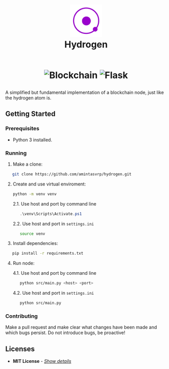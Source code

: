 <h1 align="center">
  <img width="20%" src="./docs/logo.png" />
  <br />
  Hydrogen
  <br></br>
<p align="center">
<img alt="Blockchain" src="https://img.shields.io/badge/-Blockchain-121D33?style=for-the-badge&logo=blockchain.com&logoColor=white" />
<img alt="Flask" src="https://img.shields.io/badge/-Flask-000000?style=for-the-badge&logo=flask&logoColor=white" />
</p>
</h1>

A simplified but fundamental implementation of a blockchain node, just like the hydrogen atom is.

## Getting Started

### **Prerequisites**

- Python 3 installed.

### **Running**

1. Make a clone:

```sh
   git clone https://github.com/amintasvrp/hydrogen.git
```

2. Create and use virtual enviroment:

   ```bash
   python -m venv venv
   ```

   2.1. Use host and port by command line
   ```powershell
      .\venv\Scripts\Activate.ps1
   ```
   2.2. Use host and port in ```settings.ini```

   ```bash
      source venv
   ```

3. Install dependencies:

```bash
   pip install -r requirements.txt
```

4. Run node:

   4.1. Use host and port by command line

   ```bash
      python src/main.py <host> <port>
   ```
   4.2. Use host and port in ```settings.ini```

   ```bash
      python src/main.py
   ```

### **Contributing**

Make a pull request and make clear what changes have been made and which bugs persist. Do not introduce bugs, be proactive!

## Licenses

- **MIT License** - [_Show details_](./LICENSE)
